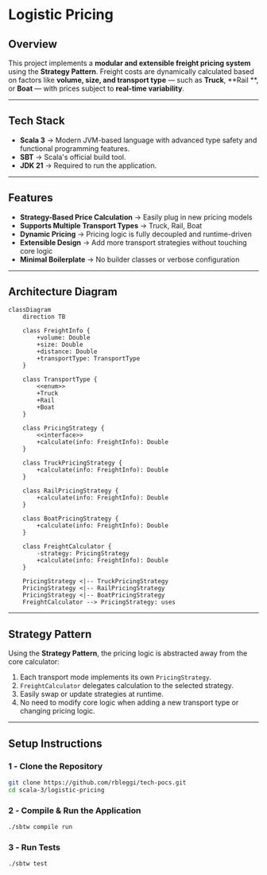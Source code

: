 # **Logistic Pricing**

## **Overview**

This project implements a **modular and extensible freight pricing system** using the **Strategy Pattern**. Freight
costs are dynamically calculated based on factors like **volume, size, and transport type** — such as **Truck**, **Rail
**, or **Boat** — with prices subject to **real-time variability**.

---

## **Tech Stack**

- **Scala 3** → Modern JVM-based language with advanced type safety and functional programming features.
- **SBT** → Scala's official build tool.
- **JDK 21** → Required to run the application.

---

## **Features**

- **Strategy-Based Price Calculation** → Easily plug in new pricing models
- **Supports Multiple Transport Types** → Truck, Rail, Boat
- **Dynamic Pricing** → Pricing logic is fully decoupled and runtime-driven
- **Extensible Design** → Add more transport strategies without touching core logic
- **Minimal Boilerplate** → No builder classes or verbose configuration

---

## **Architecture Diagram**

```mermaid
classDiagram
    direction TB

    class FreightInfo {
        +volume: Double
        +size: Double
        +distance: Double
        +transportType: TransportType
    }

    class TransportType {
        <<enum>>
        +Truck
        +Rail
        +Boat
    }

    class PricingStrategy {
        <<interface>>
        +calculate(info: FreightInfo): Double
    }

    class TruckPricingStrategy {
        +calculate(info: FreightInfo): Double
    }

    class RailPricingStrategy {
        +calculate(info: FreightInfo): Double
    }

    class BoatPricingStrategy {
        +calculate(info: FreightInfo): Double
    }

    class FreightCalculator {
        -strategy: PricingStrategy
        +calculate(info: FreightInfo): Double
    }

    PricingStrategy <|-- TruckPricingStrategy
    PricingStrategy <|-- RailPricingStrategy
    PricingStrategy <|-- BoatPricingStrategy
    FreightCalculator --> PricingStrategy: uses
```

---

## **Strategy Pattern**

Using the **Strategy Pattern**, the pricing logic is abstracted away from the core calculator:

1. Each transport mode implements its own `PricingStrategy`.
2. `FreightCalculator` delegates calculation to the selected strategy.
3. Easily swap or update strategies at runtime.
4. No need to modify core logic when adding a new transport type or changing pricing logic.

---

## **Setup Instructions**

### **1️ - Clone the Repository**

```bash
git clone https://github.com/rbleggi/tech-pocs.git
cd scala-3/logistic-pricing
```

### **2️ - Compile & Run the Application**

```bash
./sbtw compile run
```

### **3️ - Run Tests**

```bash
./sbtw test
```